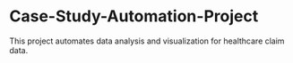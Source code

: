 # Case-Study-Automation-Project
This project automates data analysis and visualization for healthcare claim data.
